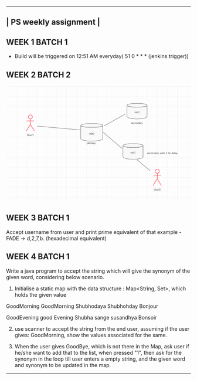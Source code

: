 
 ----------------------
| PS weekly assignment |
 ----------------------
## WEEK 1 BATCH 1
- Build will be triggered on 12:51 AM everyday( 51 0 * * * (jenkins trigger))

## WEEK 2 BATCH 2
![Alt text](MongoDB_Assignment/UML.png?raw=true "UML_Diagram_For_DB")

## WEEK 3 BATCH 1

Accept username from user and print prime equivalent of that
example -
 FADE -> d,2,7,b. (hexadecimal equivalent)

## WEEK 4 BATCH 1  
Write a java program to accept the string which will give the synonym of the given word, considering below scenario.

1. Initialise a static map with the data structure : Map<String, Set<String>>, which holds the given value

GoodMorning
                GoodMorning
                Shubhodaya
                Shubhohday
                Bonjour

GoodEvening
                good Evening
                Shubha sange
                susandhya
                Bonsoir

2. use scanner to accept the string from the end user, assuming if the user gives: GoodMorning, show the values associated for the same.

3. When the user gives GoodBye, which is not there in the Map, ask user if he/she want to add that to the list, when pressed "1", then ask for the synonym in the loop till user enters a empty string, and the given word and synonym to be updated in the map.


---------------------------------------------------------------------------
